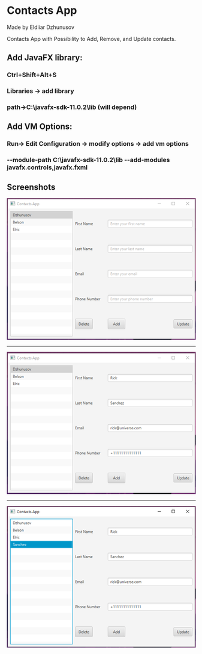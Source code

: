 # Contacts App
Made by Eldiiar Dzhunusov

Contacts App with Possibility to Add, Remove, and Update contacts.

## Add JavaFX library:
### Ctrl+Shift+Alt+S
### Libraries -> add library 
### path->C:\javafx-sdk-11.0.2\lib (will depend)

## Add VM Options:
### Run-> Edit Configuration -> modify options -> add vm options
### --module-path C:\javafx-sdk-11.0.2\lib --add-modules javafx.controls,javafx.fxml


## Screenshots
![](img1.png)

---

![](img2.png)

---

![](img3.png)
